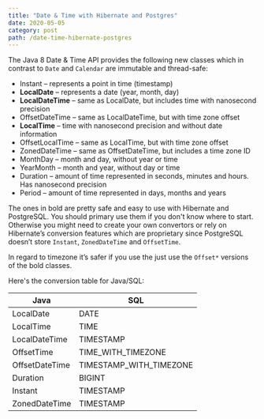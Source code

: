 ```yaml
---
title: "Date & Time with Hibernate and Postgres"
date: 2020-05-05
category: post
path: /date-time-hibernate-postgres
---
```


The Java 8 Date & Time API provides the following new classes which in contrast to `Date` and `Calendar` are immutable and thread-safe:

* Instant – represents a point in time (timestamp)
* **LocalDate** – represents a date (year, month, day)
* **LocalDateTime** – same as LocalDate, but includes time with nanosecond precision
* OffsetDateTime – same as LocalDateTime, but with time zone offset
* **LocalTime** – time with nanosecond precision and without date information
* OffsetLocalTime – same as LocalTime, but with time zone offset
* ZonedDateTime – same as OffsetDateTime, but includes a time zone ID
* MonthDay – month and day, without year or time
* YearMonth – month and year, without day or time
* Duration – amount of time represented in seconds, minutes and hours. Has nanosecond precision
* Period – amount of time represented in days, months and years

The ones in bold are pretty safe and easy to use with Hibernate and PostgreSQL. You should primary use them if you don't know where to start. Otherwise you might need to create your own convertors or rely on Hibernate’s conversion features which are proprietary since PostgreSQL doesn’t store `Instant`, `ZonedDateTime` and `OffsetTime`.

In regard to timezone it’s safer if you use the just use the `Offset*` versions of the bold classes.

Here's the conversion table for Java/SQL:

| Java | SQL |
| ---- | --- |
| LocalDate | DATE |
| LocalTime | TIME |
| LocalDateTime | TIMESTAMP |
| OffsetTime | TIME\_WITH\_TIMEZONE |
| OffsetDateTime | TIMESTAMP\_WITH\_TIMEZONE |
| Duration | BIGINT |
| Instant | TIMESTAMP |
| ZonedDateTime | TIMESTAMP |
